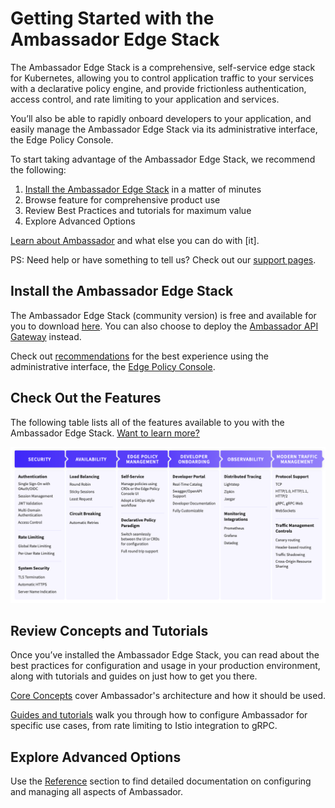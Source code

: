 # Getting Started with the Ambassador Edge Stack 

The Ambassador Edge Stack is a comprehensive, self-service edge stack for Kubernetes, allowing you to control application traffic to your services with a declarative policy engine, and provide frictionless authentication, access control, and rate limiting to your application and services.

You’ll also be able to rapidly onboard developers to your application, and easily manage the Ambassador Edge Stack via its administrative interface, the Edge Policy Console.

To start taking advantage of the Ambassador Edge Stack, we recommend the following:

1. [Install the Ambassador Edge Stack](/user-guide/install) in a matter of minutes
2. Browse feature for comprehensive product use
3. Review Best Practices and tutorials for maximum value
4. Explore Advanced Options

[Learn about Ambassador](/about/why-ambassador) and what else you can do with [it].

PS: Need help or have something to tell us? Check out our [support pages](/about/support).

## Install the Ambassador Edge Stack

The Ambassador Edge Stack (community version) is free and available for you to download [here](/user-guide/install). You can also choose to deploy the [Ambassador API Gateway](/user-guide/install-ambassador-oss) instead.

Check out [recommendations](/user-guide/product-requirements) for the best experience using the administrative interface, the [Edge Policy Console](/reference/dev-portal).

## Check Out the Features

The following table lists all of the features available to you with the Ambassador Edge Stack. [Want to learn more?](https://www.getambassador.io/features/)

![Features](/doc-images/features-table.png)

## Review Concepts and Tutorials

Once you’ve installed the Ambassador Edge Stack, you can read about the best practices for configuration and usage in your production environment, along with tutorials and guides on just how to get you there.

[Core Concepts](/reference/core/ambassador) cover Ambassador's architecture and how it should be used.

[Guides and tutorials](/docs/guides) walk you through how to configure Ambassador for specific use cases, from rate limiting to Istio integration to gRPC.

## Explore Advanced Options

Use the [Reference](/reference/configuration) section to find detailed documentation on configuring and managing all aspects of Ambassador.
